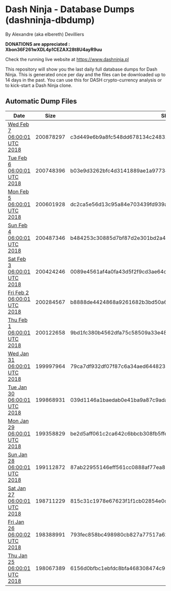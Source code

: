 # Dash Ninja - Database Dumps (dashninja-dbdump)
By Alexandre (aka elbereth) Devilliers

**DONATIONS are appreciated : Xbon36F261wXDL4p1CEZAX28t8U4ayR9uu**

Check the running live website at https://www.dashninja.pl

This repository will show you the last daily full database dumps for Dash Ninja. This is generated once per day and the files can be downloaded up to 14 days in the past.
You can use this for DASH crypto-currency analysis or to kick-start a Dash Ninja clone.


## Automatic Dump Files
| Date | Size | SHA256 |
|--|--|--|
| [Wed Feb  7 06:00:01 UTC 2018](https://transfer.sh/bDfwG/dashninja-dbdump-20180207070001.tar.bz2) | 200878297 | c3d449e6b9a8fc548dd678134c2483224e63b7a5624bf389706e95aa7b6cb753 | 
| [Tue Feb  6 06:00:01 UTC 2018](https://transfer.sh/fMpyA/dashninja-dbdump-20180206070001.tar.bz2) | 200748396 | b03e9d3262bfc4d3141889ae1a9773418154f11bf6fcd2ac923107e37ec55521 | 
| [Mon Feb  5 06:00:01 UTC 2018](https://transfer.sh/10YWU/dashninja-dbdump-20180205070001.tar.bz2) | 200601928 | dc2ca5e56d13c95a84e703439fd939a5e157670f5df108ca81c53829a7685e30 |
| [Sun Feb  4 06:00:01 UTC 2018](https://transfer.sh/BIAh1/dashninja-dbdump-20180204070001.tar.bz2) | 200487346 | b484253c30885d7bf87d2e301bd2a448916da5ce4f079836084ae898acba173d |
| [Sat Feb  3 06:00:01 UTC 2018](https://transfer.sh/ciNHF/dashninja-dbdump-20180203070001.tar.bz2) | 200424246 | 0089e4561af4a0fa43d5f2f9cd3ae64cb6f9d838051a1a16d84d82eccf356392 |
| [Fri Feb  2 06:00:01 UTC 2018](https://transfer.sh/5P6aq/dashninja-dbdump-20180202070001.tar.bz2) | 200284567 | b8888de4424868a9261682b3bd50a6eb40ca38abffebf917c9338dd7b928de64 |
| [Thu Feb  1 06:00:01 UTC 2018](https://transfer.sh/C8pWG/dashninja-dbdump-20180201070001.tar.bz2) | 200122658 | 9bd1fc380b4562dfa75c58509a33e48c86bc7a39c466585f2bf647dff957e137 |
| [Wed Jan 31 06:00:01 UTC 2018](https://transfer.sh/At8B9/dashninja-dbdump-20180131070001.tar.bz2) | 199997964 | 79ca7df932df07f87c6a34aed64482313ba386970890f3caa522b90cc28e6d02 |
| [Tue Jan 30 06:00:01 UTC 2018](https://transfer.sh/CiInE/dashninja-dbdump-20180130070001.tar.bz2) | 199868931 | 039d1146a1baedab0e41ba9a87c9ada8cb24e0ecdf76020108e04bd80d02e838 |
| [Mon Jan 29 06:00:01 UTC 2018](https://transfer.sh/qPhc8/dashninja-dbdump-20180129070001.tar.bz2) | 199358829 | be2d5aff061c2ca642c6bbcb308fb5ffeeac6a219295539bd77d488165a83375 |
| [Sun Jan 28 06:00:01 UTC 2018](https://transfer.sh/ER5gJ/dashninja-dbdump-20180128070001.tar.bz2) | 199112872 | 87ab22955146eff561cc0888af77ea87d14eb060b52c1fcd2fc32849bd4842d8 |
| [Sat Jan 27 06:00:01 UTC 2018](https://transfer.sh/puid9/dashninja-dbdump-20180127070001.tar.bz2) | 198711229 | 815c31c1978e67623f1f1cb02854e0c5e084cfd06530b8e2dc0c7a4e47d783a8 |
| [Fri Jan 26 06:00:02 UTC 2018](https://transfer.sh/2q0eh/dashninja-dbdump-20180126070002.tar.bz2) | 198388991 | 793fec858bc498980cb827a77517a620a3487eb41b78140f2e196c6b62dd7bcc |
| [Thu Jan 25 06:00:01 UTC 2018](https://transfer.sh/rmZgA/dashninja-dbdump-20180125070001.tar.bz2) | 198067389 | 6156d0bfbc1ebfdc8bfa468308474c95324f780eb5504859d1146309595d0c92 |
